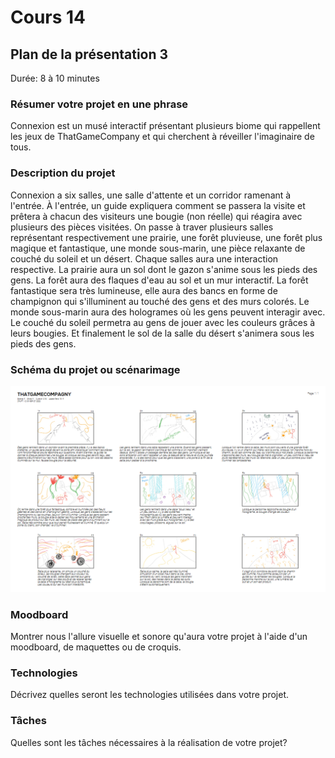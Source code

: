 # Cours 14
## Plan de la présentation 3
Durée: 8 à 10 minutes

### Résumer votre projet en une phrase
Connexion est un musé interactif présentant plusieurs biome qui rappellent les jeux de ThatGameCompany et qui cherchent à réveiller l'imaginaire de tous.

### Description du projet 
Connexion a six salles, une salle d'attente et un corridor ramenant à l'entrée. À l'entrée, un guide expliquera comment se passera la visite et prêtera à chacun des visiteurs une bougie (non réelle) qui réagira avec plusieurs des pièces visitées. On passe à traver plusieurs salles représentant respectivement une prairie, une forêt pluvieuse, une forêt plus magique et fantastique, une monde sous-marin, une pièce relaxante de couché du soleil et un désert. Chaque salles aura une interaction respective. La prairie aura un sol dont le gazon s'anime sous les pieds des gens. La forêt aura des flaques d'eau au sol et un mur interactif. La forêt fantastique sera très lumineuse, elle aura des bancs en forme de champignon qui s'illuminent au touché des gens et des murs colorés. Le monde sous-marin aura des hologrames où les gens peuvent interagir avec. Le couché du soleil permetra au gens de jouer avec les couleurs grâces à leurs bougies. Et finalement le sol de la salle du désert s'animera sous les pieds des gens.

### Schéma du projet ou scénarimage
![Scénarimage](https://github.com/KenzaElHarrif/Journal_de_Bord_semaines_8_15/blob/main/Images/2022-12-01%2015_42_57-sc%C3%A9narimage%20de%20Pr%C3%A9sentation_03_el-harrif_yi%20_%20Trello%20et%204%20pages%20de%20plus%20-%20Travai.png)

### Moodboard
Montrer nous l'allure visuelle et sonore qu'aura votre projet à l'aide d'un moodboard, de maquettes ou de croquis. 

### Technologies
Décrivez quelles seront les technologies utilisées dans votre projet. 

### Tâches
Quelles sont les tâches nécessaires à la réalisation de votre projet? 
